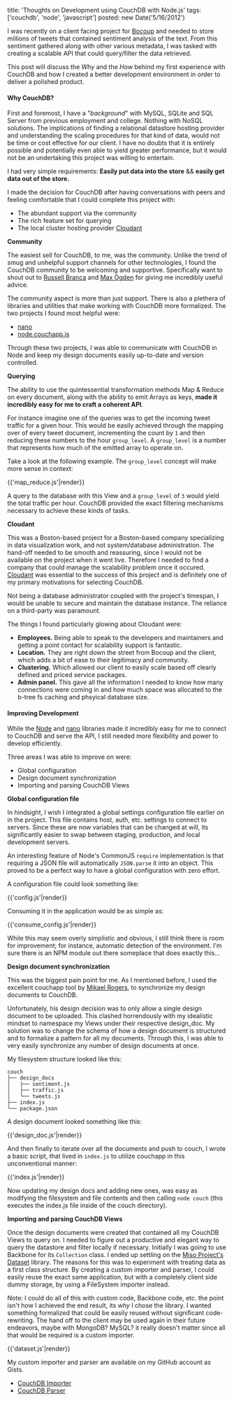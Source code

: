 title: 'Thoughts on Development using CouchDB with Node.js'
tags: ['couchdb', 'node', 'javascript']
posted: new Date('5/16/2012')

I was recently on a client facing project for [Bocoup](http://bocoup.com/) and
needed to store millions of tweets that contained sentiment analysis of the
text.  From this sentiment gathered along with other various metadata, I was
tasked with creating a scalable API that could query/filter the data retrieved.

This post will discuss the *Why* and the *How* behind my first experience with
CouchDB and how I created a better development environment in order to deliver
a polished product.

#### Why CouchDB?

First and foremost, I have a "*background*" with MySQL, SQLite and SQL
Server from previous employment and college.  Nothing with NoSQL solutions.
The implications of finding a relational datastore hosting provider and
understanding the scaling procedures for that kind of data, would not be time
or cost effective for our client.  I have no doubts that it is entirely
possible and potentially even able to yield greater performance, but it would
not be an undertaking this project was willing to entertain.

I had very simple requirements:
**Easily put data into the store** && **easily get data out of the store.**

I made the decision for CouchDB after having conversations with peers and
feeling comfortable that I could complete this project with:

* The abundant support via the community
* The rich feature set for querying
* The local cluster hosting provider [Cloudant](http://cloudant.com/)


**Community**

The easiest sell for CouchDB, to me, was the community.  Unlike the trend of
smug and unhelpful support channels for other technologies, I found the CouchDB
community to be welcoming and supportive.  Specifically want to shout out to
[Russell Branca](https://github.com/chewbranca) and [Max
Ogden](https://github.com/maxogden) for giving me incredibly useful advice.

The community aspect is more than just support.  There is also a plethera of
libraries and utilities that make working with CouchDB more formalized.  The
two projects I found most helpful were:

* [nano](https://github.com/dscape/nano)
* [node.couchapp.js](https://github.com/mikeal/node.couchapp.js)

Through these two projects, I was able to communicate with CouchDB in Node and
keep my design documents easily up-to-date and version controlled.

**Querying**

The ability to use the quintessential transformation methods Map & Reduce on
every document, along with the ability to emit Arrays as keys, **made it
incredibly easy for me to craft a coherent API**.

For instance imagine one of the queries was to get the incoming tweet traffic
for a given hour.  This would be easily achieved through the mapping over
of every tweet document, incrementing the count by `1` and then reducing these
numbers to the hour `group_level`.  A `group_level` is a number that represents
how much of the emitted array to operate on.  

Take a look at the following example. The `group_level` concept will make more
sense in context:

{{'map_reduce.js'|render}}

A query to the database with this View and a `group_level` of `3` would
yield the total traffic per hour.  CouchDB provided the exact filtering
mechanisms necessary to achieve these kinds of tasks.

**Cloudant**

This was a Boston-based project for a Boston-based company specializing in
data visualization work, and not system/database administration.  The hand-off
needed to be smooth and reassuring, since I would not be available on the
project when it went live.  Therefore I needed to find a company that could
manage the scalability problem once it occured.
[Cloudant](http://cloudant.com/) was essential to the success of this project
and is definitely one of my primary motivations for selecting CouchDB.

Not being a database administrator coupled with the project's timespan, I would
be unable to secure and maintain the database instance.  The reliance on a
third-party was paramount.

The things I found particularly glowing about Cloudant were:

* **Employees.**  Being able to speak to the developers and maintainers and
  getting a point contact for scalability support is fantastic.
* **Location.**  They are right down the street from Bocoup and the client,
  which adds a bit of ease to their legitimacy and community.
* **Clustering.** Which allowed our client to easily scale based off clearly
  defined and priced service packages.
* **Admin panel.** This gave all the information I needed to know how many
  connections were coming in and how much space was allocated to the b-tree fs
  caching and phsyical database size.

#### Improving Development

While the [Node](http://nodejs.org/) and [nano](https://github.com/dscape/nano)
libraries made it incredibly easy for me to connect to CouchDB and serve the
API, I still needed more flexibility and power
to develop efficiently.

Three areas I was able to improve on were:

* Global configuration
* Design document synchronization
* Importing and parsing CouchDB Views


**Global configuration file**

In hindsight, I wish I integrated a global settings configuration file earlier
on in the project.  This file contains host, auth, etc. settings to connect to
servers.  Since these are now variables that can be changed at will, its
significantly easier to swap between staging, production, and local development
servers.

An interesting feature of Node's CommonJS `require` implementation is that
requiring a JSON file will automatically `JSON.parse` it into an object.  This
proved to be a perfect way to have a global configuration with zero effort.

A configuration file could look something like:

{{'config.js'|render}}

Consuming it in the application would be as simple as:

{{'consume_config.js'|render}}

While this may seem overly simplistic and obvious, I still think there is room
for improvement; for instance, automatic detection of the environment.  I'm
sure there is an NPM module out there someplace that does exactly this...

**Design document synchronization**

This was the biggest pain point for me.  As I mentioned before, I used the
excellent couchapp tool by [Mikael Rogers](https://github.com/mikeal), to
synchronize my design documents to CouchDB.

Unfortunately, his design decision was to only allow a single design document
to be uploaded.  This clashed horrendously with my idealistic mindset to
namespace my Views under their respective design_doc.  My solution was to
change the schema of how a design document is structured and to formalize a
pattern for all my documents.  Through this, I was able to very easily
synchronize any number of design documents at once.

My filesystem structure looked like this:

```
couch
├── design_docs
│   ├── sentiment.js
│   ├── traffic.js
│   └── tweets.js
├── index.js
└── package.json
```

A design document looked something like this:

{{'design_doc.js'|render}}

And then finally to iterate over all the documents and push to couch, I wrote
a basic script, that lived in `index.js` to utilize couchapp in this unconventional manner:

{{'index.js'|render}}

Now updating my design docs and adding new ones, was easy as modifying the
filesystem and file contents and then calling `node couch` (this executes the
index.js file inside of the couch directory).

**Importing and parsing CouchDB Views**

Once the design documents were created that contained all my CouchDB Views to
query on.  I needed to figure out a productive and elegant way to query
the datastore and filter locally if necessary.  Initially I was going to use
Backbone for its `Collection` class.  I ended up settling on the [Miso
Project's Dataset](http://misoproject.com/dataset/) library.  The reasons
for this was to experiment with treating data as a first class structure.  By
creating a custom importer and parser, I could easily reuse the exact same
application, but with a completely client side dummy storage, by using a
FileSystem importer instead.

Note: I could do all of this with custom code, Backbone code, etc.  the point
isn't how I achieved the end result, its *why* I chose the library.  I wanted
something formalized that could be easily reused without significant
code-rewriting.  The hand off to the client may be used again in their future
endeavors, maybe with MongoDB? MySQL? it really doesn't matter since all that
would be required is a custom importer.

{{'dataset.js'|render}}

My custom importer and parser are available on my GitHub account as Gists.

* [CouchDB Importer](https://gist.github.com/2713385)
* [CouchDB Parser](https://gist.github.com/2713395)
